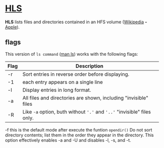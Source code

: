 # [HLS][HLS]
**HLS** lists files and directories contained in an HFS volume ([Wikipedia][HFS+] **-** [Apple][Apple]).

## **flags**

This version of `ls command` ([man ls][LS]) works with the following flags:

| **Flag** | **Description** |
|----|--|
| -r | Sort entries in reverse order before displaying. |
| -1 |  each entry appears on a single line |
| -l | Display entries in long format. |
| -a | All files and directories are shown, including "invisible" files |
| -R | Like `-a` option, buth without `'.'` and `'..'` "invisible" files only. |

-f this is the default mode after execute the funtion `opendir()`
Do not sort directory contents; list them in the order they appear in the directory. This option effectively enables -a and -U and disables -l, -s, and -t.



[//]: # (links)
  [HLS]: <https://linux.die.net/man/1/hls>
  [HFS+]: <https://en.wikipedia.org/wiki/HFS_Plus>
  [Apple]: <https://developer.apple.com/library/archive/technotes/tn/tn1150.html>
  [LS]: <https://man7.org/linux/man-pages/man1/ls.1.html>